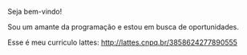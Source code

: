 Seja bem-vindo!

Sou um amante da programação e estou em busca de oportunidades.

Esse é meu curriculo lattes:
http://lattes.cnpq.br/3858624277890555
